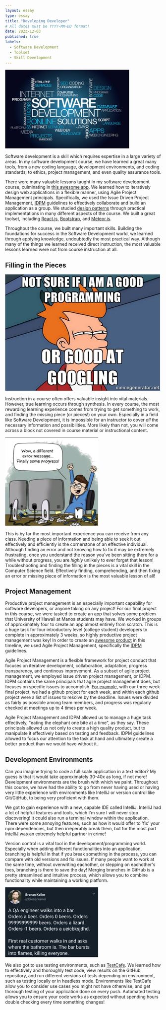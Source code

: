 ```yaml
---
layout: essay
type: essay
title: "Developing Developer"
# All dates must be YYYY-MM-DD format!
date: 2023-12-03
published: true
labels:
  - Software Development 
  - Toolset
  - Skill Development
---
```


<img width="400px" class="rounded float-start pe-4" src="../img/developing-dev/development-word-diagram.jpeg">

Software development is a skill which requires expertise in a large variety of areas. In my software development course, we have learned a great many tools, from a new coding language, development environments, and coding standards, to ethics, project management, and even quality assurance tools. 

There were many valuable lessons taught in my software development course, culminating in [this awesome app](). We learned how to iteratively design web applications in a flexible manner, using Agile Project Management principals. Specifically, we used the Issue Driven Project Management, [IDPM](https://courses.ics.hawaii.edu/ics314f23/morea/project-management/reading-guidelines-idpm.html) guidelines to effectively collaborate and build an application as a group. We studied [design patterns](https://sienner.github.io/essays/tessellation-for-creation.html) through practical implementations in many different aspects of the course. We built a great toolset, including [React.js](https://react.dev), [Bootstrap](https://sienner.github.io/essays/pull-up-by-bootstrap.html), and [Meteor.js](https://www.meteor.com). 

Throughout the course, we built many important skills. Building the foundations for success in the Software Development world, we learned through applying knowledge, undoubtedly the most practical way. Although many of the things we learned received direct instruction, the most valuable lessons learned were not from course instruction at all. 

## Filling in the Pieces  

<img width="500px" class="rounded float-end pe-4" src="../img/developing-dev/googling-meme.jpeg">

Instruction in a course often offers valuable insight into vital materials. However, true learning occurs through synthesis. In every course, the most rewarding learning experience comes from trying to get something to work, and finding the missing piece (or pieces!) on your own. Especially in a field like Software Development, it is impossible for an instructor to cover *all* the necessary information and possibilities. More likely than not, you will come across a block not covered in course material or instructional content. 

<img width="300px" class="rounded float-start pe-4" src="../img/developing-dev/error-progress.jpeg">

This is by far the most important experience you can receive from any class. Needing a piece of information and being able to seek it out effectively and efficiently is the cornerstone of an effective individual. Although finding an error and not knowing how to fix it may be extremely frustrating, once you understand the reason you've been sitting there for a while without progress, you are *highly* unlikely to ever forget that lesson! Troubleshooting and finding the filling in the pieces is a vital skill in the Computer Science field. Effectively finding, comprehending, and then fixing an error or missing piece of information is the most valuable lesson of all!

## Project Management

Productive project management is an especially important capability for software developers, or anyone taking on any project! For our final project in this course, we were tasked to create an app that solves some problem that University of Hawaii at Manoa students may have. We worked in groups of approximately four to create an app almost entirely from scratch. This is a huge task for four introductory level (college student) developers to complete in approximately 3 weeks, so highly productive project management was key! In order to create an [awesome product]() in this timeline, we used Agile Project Management, specifically the [IDPM](https://courses.ics.hawaii.edu/ics314f23/morea/project-management/reading-guidelines-idpm.html) guidelines. 

Agile Project Management is a flexible framework for project conduct that focuses on iterative development, collaboration, adaptation, progress transparency, and continous improvement. As a subset of agile project management, we employed issue driven project management, or IDPM. IDPM contains the same principals that agile project management does, but focuses on specific issues to accomplish. [For example](https://github.com/orgs/rainbows-gallery/projects/4), with our three week final project, we had a github project for each week, and within each github project were a list of issues to resolve by the deadline. Issues were divided as fairly as possible among team members, and progress was regularly checked at meetings up to 4 times per week. 

Agile Project Management and IDPM allowed us to manage a huge task effectively, "eating the elephant one bite at a time", as they say. These principals allowed us not only to create a high quality product, but to manipulate it effectively based on testing and feedback. IDPM guidelines allowed to focus our attention to the task at hand and ultimately create a better product than we would have without it.

## Development Environments

Can you imagine trying to code a full scale application in a text editor? My guess is that it would take approximately 30-40x as long, if not more! Development environments are the brush with which we paint. Throughout this course, we have had the ability to go from never having used or having very little experience with environments like IntelliJ or version control like Git/GitHub, to being very proficient with them. 

We got to gain experience with a new, capable IDE called IntelliJ. IntelliJ had a lot of helpful features and tools, which I'm sure I will never stop discovering! It could also run a terminal window within the application. There were some annoying features, such as how it would offer to 'fix' your npm dependencies, but then irreperably break them, but for the most part IntelliJ was an extremely helpful partner in crime! 

Version control is a vital tool in the development/programming world. Especially when adding different functionalities into an application, branching is helpful in that if you break something in the process, you can compare with old versions and fix issues. If many people want to work at the same time, without overwriting eachother, or stepping on eachother's toes, branching is there to save the day! Merging branches in GitHub is a pretty streamlined and intuitive process, which allows you to combine functionality while maintaining a working platform. 

<img width="300px" class="rounded float-end pe-4" src="../img/developing-dev/testing-meme.png">

We also got to use testing environments, such as [TestCafe](https://testcafe.io). We learned how to effectively and thoroughly test code, view results on the GitHub repository, and run different versions of tests depending on environment, such as testing locally or in headless mode. Environments like TestCafe allow you to consider use cases you might not have otherwise, and get thorough testing of your application done on every push. Automated testing allows you to ensure your code works as expected without spending hours double checking every time something changes!


